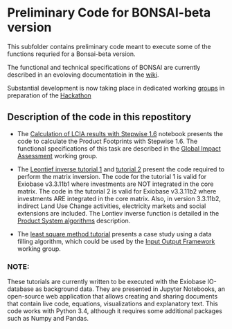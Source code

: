 # Preliminary Code for BONSAI-beta version

This subfolder contains preliminary code meant to execute some of the functions requried for a Bonsai-beta version.

The functional and technical specifications of BONSAI are currently described in an evoloving documentatioin in the [wiki](https://github.com/BONSAMURAIS/bonsai/wiki).

Substantial development is now taking place in dedicated working [groups](https://github.com/BONSAMURAIS) in preparation of the [Hackathon](https://github.com/BONSAMURAIS/hackathon-2019)

## Description of the code in this repostitory

* The [Calculation of LCIA results with Stepwise 1.6](https://github.com/BONSAMURAIS/bonsai/blob/master/Calculate%20product%20footprints%20with%20Stepwise.ipynb) notebook presents the code to calculate the Product Footprints with Stepwise 1.6. The functional specifications of this task are described in the [Global Impact Assessment](https://github.com/BONSAMURAIS/bonsai/wiki/Ensure%20Data%20Quality#global-impact-assessment-ia) working group.

* The [Leontief inverse tutorial 1](https://github.com/BONSAMURAIS/bonsai/blob/master/Leontive%20inverse%20tutorial%20-%20investments%20are%20NOT%20integrated.ipynb) and [tutorial 2](https://github.com/BONSAMURAIS/bonsai/blob/master/Leontive%20inverse%20tutorial%20-%20investments%20are%20NOT%20integrated%20-%20iLUC%2C%20electricty%20markets%20and%20social%20extensions%20ARE%20included.ipynb) present the code required to perform the matrix inversion. The code for the tutorial 1 is valid for Exiobase v3.3.11b1 where investments are NOT integrated in the core matrix. The code in the tutorial 2 is valid for Exiobase v3.3.11b2 where investments ARE integrated in the core matrix. Also, in version 3.3.11b2, indirect Land Use Change activities, electricity markets and social extensions are included.
The Lontiev inverse function is detailed in the [Product System algorithms](https://github.com/BONSAMURAIS/bonsai/wiki/Make-Data-Usable#product-system-algorithms) description. 

* The [least square method tutorial](https://github.com/BONSAMURAIS/bonsai/blob/master/Overdetermined%20system%20resolution%20-%20sugar%20in%20soft%20drinks%20and%20spirits.ipynb) presents a case study using a data filling algorithm, which could be used by the [Input Output Framework](https://github.com/BONSAMURAIS/bonsai/wiki/Harvest%20Data#sut-gap-filling--correction-routines) working group.  

### NOTE: 
These tutorials are currently written to be executed with the Exiobase IO-database as background data. They are presented in Jupyter Notebooks, an open-source web application that allows creating and sharing documents that contain live code, equations, visualizations and explanatory text. This code works with Python 3.4, although it requires some additional packages such as Numpy and Pandas.
